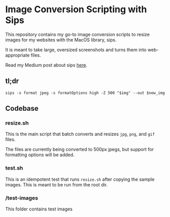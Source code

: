 # Image Conversion Scripting with Sips

This repository contains my go-to image conversion scripts to resize images for my websites with the MacOS library, sips.

It is meant to take large, oversized screenshots and turns them into web-appropriate files.

Read my Medium post about sips [here](https://rachelrly.medium.com/how-to-compress-images-in-the-mac-terminal-57f8ddd11926).

## tl;dr

`sips -s format jpeg -s formatOptions high -Z 500 "$img" --out $new_img`

## Codebase

### resize.sh

This is the main script that batch converts and resizes `jpg`, `png`, and `gif` files.

The files are currently being converted to 500px jpegs, but support for formatting options will be added.

### test.sh

This is an idempotent test that runs `resize.sh` after copying the sample images. This is meant to be run from the root dir.

### /test-images

This folder contains test images
